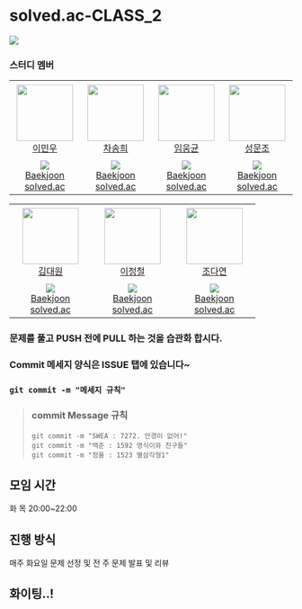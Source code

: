 # solved.ac-CLASS_2 
<img src="https://img.shields.io/badge/java-007396?style=for-the-badge&logo=JAVA&logoColor=white"> </br>

### 스터디 멤버
<table>
    <tr height="140px">
        <td align="center" width="130px">
            <a href="https://github.com/minwoo9629"><img height="100px" width="100px" src=""/></a>
            <br />
            <a href="https://github.com/minwoo9629">이민우</a>
        </td>
        <td align="center" width="130px">
            <a href="https://github.com/chasonghui"><img height="100px" width="100px" src=""/></a>
            <br />
            <a href="https://github.com/chasonghui">차송희</a>
        </td>
        <td align="center" width="130px">
            <a href="https://github.com/cornsilk-tea"><img height="100px" width="100px" src=""/></a>
            <br />
            <a href="https://github.com/cornsilk-tea">임웅균</a>
        </td>
        <td align="center" width="130px">
            <a href="https://github.com/sungmunjo"><img height="100px" width="100px" src=""/></a>
            <br />
            <a href="https://github.com/sungmunjo">성문조</a>
        </td>
    </tr>
    <tr height="50px">
        <td align="center">
            <img src="http://mazassumnida.wtf/api/mini/generate_badge?boj=minwoo9629" />
            <br />
            <a href="https://www.acmicpc.net/user/minwoo9629">Baekjoon</a>
            <br />
            <a href="https://solved.ac/profile/minwoo9629">solved.ac</a>
        </td>
        <td align="center">
            <img src="http://mazassumnida.wtf/api/mini/generate_badge?boj=chasonghui" />
            <br />
            <a href="https://www.acmicpc.net/user/chasonghui">Baekjoon</a>
            <br />
            <a href="https://solved.ac/profile/chasonghui">solved.ac</a>
        </td>
        <td align="center">
            <img src="http://mazassumnida.wtf/api/mini/generate_badge?boj=dladndrbs" />
            <br />
            <a href="https://www.acmicpc.net/user/dladndrbs">Baekjoon</a>
            <br />
            <a href="https://solved.ac/profile/dladndrbs">solved.ac</a>
        </td>
        <td align="center">
            <img src="http://mazassumnida.wtf/api/mini/generate_badge?boj=moonjo621" />
            <br />
            <a href="https://www.acmicpc.net/user/moonjo621">Baekjoon</a>
            <br />
            <a href="https://solved.ac/profile/moonjo621">solved.ac</a>
        </td>
    </tr>
</table>
<table>
    <tr height="140px">
        <td align="center" width="130px">
            <a href="https://github.com/Wondae-code"><img height="100px" width="100px" src=""/></a>
            <br />
            <a href="https://github.com/Wondae-code">김대원</a>
        </td>
        <td align="center" width="130px">
            <a href="https://github.com/ljc0328"><img height="100px" width="100px" src=""/></a>
            <br />
            <a href="https://github.com/ljc0328">이정철</a>
        </td>
        <td align="center" width="130px">
            <a href="https://github.com/dus6982"><img height="100px" width="100px" src=""/></a>
            <br />
            <a href="https://github.com/dus6982">조다연</a>
        </td>
    </tr>
    <tr height="50px">
        <td align="center">
            <img src="http://mazassumnida.wtf/api/mini/generate_badge?boj=noin1996" />
            <br />
            <a href="https://www.acmicpc.net/user/noin1996">Baekjoon</a>
            <br />
            <a href="https://solved.ac/profile/noin1996">solved.ac</a>
        </td>
        <td align="center">
            <img src="http://mazassumnida.wtf/api/mini/generate_badge?boj=ljc0328" />
            <br />
            <a href="https://www.acmicpc.net/user/ljc0328">Baekjoon</a>
            <br />
            <a href="https://solved.ac/profile/ljc0328">solved.ac</a>
        </td>
        <td align="center">
            <img src="http://mazassumnida.wtf/api/mini/generate_badge?boj=dus6982" />
            <br />
            <a href="https://www.acmicpc.net/user/dus6982">Baekjoon</a>
            <br />
            <a href="https://solved.ac/profile/dus6982">solved.ac</a>
        </td>
    </tr>
</table>

### 문제를 풀고 PUSH 전에 PULL 하는 것을 습관화 합시다.
### Commit 메세지 양식은 ISSUE 탭에 있습니다~
### `git commit -m "메세지 규칙"`
> ### commit Message 규칙
>`git commit -m "SWEA : 7272. 안경이 없어!"`</br>
>`git commit -m "백준 : 1592 영식이와 친구들"`</br>
>`git commit -m "정올 : 1523 별삼각형1"`

## 모임 시간
화 목 20:00~22:00<br>
## 진행 방식
매주 화요일 문제 선정 및 전 주 문제 발표 및 리뷰

## 화이팅..!
